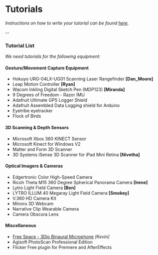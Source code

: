 # Tutorials

*Instructions on how to write your tutorial can be found [here](tutorials-howto.md).*

-- 

### Tutorial List

*We need tutorials for the following equipment:*

#### Gesture/Movement Capture Equipment

* Hokuyo URG-04LX-UG01 Scanning Laser Rangefinder **[Dan_Moore]**
* Leap Motion Controller **[Ryan]**
* Wacom Inkling Digital Sketch Pen (MDP123) **[Miranda]**
* 9 Degrees of Freedom - Razor IMU
* Adafruit Ultimate GPS Logger Shield
* Adafruit Assembled Data Logging shield for Arduino
* Eyetribe eyetracker
* Flock of Birds

#### 3D Scanning & Depth Sensors

* Microsoft Xbox 360 KINECT Sensor 
* Microsoft Kinect for Windows V2
* Matter and Form 3D Scanner
* 3D Systems iSense 3D Scanner for iPad Mini Retina **[Nivetha]**

#### Optical Imagers & Cameras

* Edgertronic Color High-Speed Camera
* Ricoh Theta M15 360 Degree Spherical Panorama Camera **[Irene]**
* Lytro Light Field Camera  **[Ben]**
* LYTRO ILLUM 40 Megaray Light Field Camera **[Smokey]**
* V.360 HD Camera Kit
* Minoru 3D Webcam
* Narrative Clip Wearable Camera
* Camera Obscura Lens

#### Miscellaneous

* [Free Space - 3Dio Binaural Microphone](../students/kevin/3DioTutorial.md) *[Kevin]*
* Agisoft PhotoScan Professional Edition
* Flicker Free plugin for Premiere and AfterEffects
